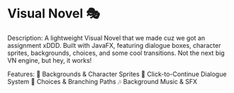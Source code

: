 # Visual Novel 🎭

Description:
A lightweight Visual Novel that we made cuz we got an assignment xDDD. Built with JavaFX, featuring dialogue boxes, character sprites, backgrounds, choices, and some cool transitions. Not the next big VN engine, but hey, it works!

Features:
🎨 Backgrounds & Character Sprites
💬 Click-to-Continue Dialogue System
🔀 Choices & Branching Paths
🎶 Background Music & SFX
